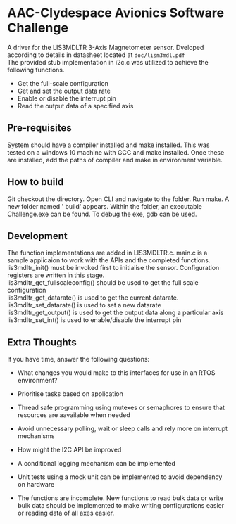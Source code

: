 # AAC-Clydespace Avionics Software Challenge
A driver for the LIS3MDLTR 3-Axis Magnetometer sensor. Dveloped according to details in datasheet
located at `doc/lism3mdl.pdf`<br>
The provided stub implementation in i2c.c was utilized to achieve the following functions.<br>
- Get the full-scale configuration
- Get and set the output data rate
- Enable or disable the interrupt pin
- Read the output data of a specified axis

## Pre-requisites

System should have a compiler installed and make installed. This was tested on a windows 10 machine with GCC and make installed.
Once these are installed, add the paths of compiler and make in environment variable.

## How to build
Git checkout the directory. Open CLI and navigate to the folder. Run make. A new folder named ' build' appears. Within the folder, an executable Challenge.exe can be found. To debug the exe, gdb can be used.

## Development
The function implementations are added in LIS3MDLTR.c. main.c is a sample applicaion to work with the APIs and the completed functions.<br>
lis3mdltr_init() must be invoked first to initialise the sensor. Configuration registers are written in this stage.<br>
lis3mdltr_get_fullscaleconfig() should be used to get the full scale configuration<br>
lis3mdltr_get_datarate() is used to get the current datarate.<br>
lis3mdltr_set_datarate() is used to set a new datarate <br>
lis3mdltr_get_output() is used to get the output data along a particular axis<br>
lis3mdltr_set_int() is used to enable/disable the interrupt pin<br>

## Extra Thoughts
If you have time, answer the following questions:
- What changes you would make to this interfaces for use in an RTOS
environment?<br>
- Prioritise tasks based on application
- Thread safe programming using mutexes or semaphores to ensure that resources are aavailable when needed
- Avoid unnecessary polling, wait or sleep calls and rely more on interrupt mechanisms

- How might the I2C API be improved
- A conditional logging mechanism can be implemented
- Unit tests using a mock unit can be implemented to avoid dependency on hardware
- The functions are incomplete. New functions to read bulk data or write bulk data should be implemented to make writing configurations easier or reading data of all axes easier.
